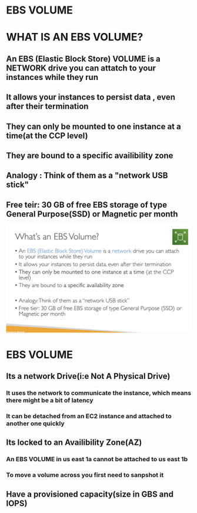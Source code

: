# EBS VOLUME

# WHAT IS AN EBS VOLUME?

## An EBS (Elastic Block Store) VOLUME is a NETWORK drive you can attatch to your instances while they run

## It allows your instances to persist data , even after their termination

## They can only be mounted to one instance at a time(at the CCP level)

## They are bound to a specific availibility zone

## Analogy : Think of them as a "network USB stick"

## Free teir: 30 GB of free EBS storage of type General Purpose(SSD) or Magnetic per month

[![Slide 1](../Slides/Slide1.png)](../Slides/Slide1.png)

# EBS VOLUME

## Its a network Drive(i:e Not A Physical Drive)

### It uses the network to communicate the instance, which means there might be a bit of latency

### It can be detached from an EC2 instance and attached to another one quickly

## Its locked to an Availibility Zone(AZ)

### An EBS VOLUME in us east 1a cannot be attached to us east 1b

### To move a volume across you first need to sanpshot it

## Have a provisioned capacity(size in GBS and IOPS)
